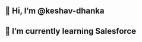 ## 👋 Hi, I’m @keshav-dhanka
## 🌱 I’m currently learning Salesforce

<!---
keshav-dhanka/keshav-dhanka is a ✨ special ✨ repository because its `README.md` (this file) appears on your GitHub profile.
You can click the Preview link to take a look at your changes.
--->
